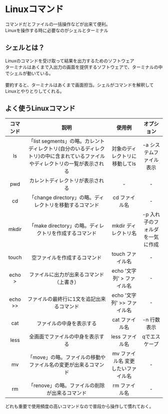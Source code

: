 # Linuxコマンド
コマンドだとファイルの一括操作などが出来て便利。<br>
Linuxを操作する時に必要なのがシェルとターミナル

## シェルとは？
Linuxのコマンドを受け取って結果を出力するためのソフトウェア<br>
ターミナルはあくまで入出力の画面を提供するソフトウェアで、ターミナルの中でシェルが動いている。<br>
<br>
要約すると、ターミナルはあくまで画面担当。シェルがコマンドを解釈してLinuxとやりとりしてくれる。

## よく使うLinuxコマンド
|コマンド|説明|使用例|オプション|
|:--:|:--:|:--:|:--:|
|ls|「list segments」の略。カレントディレクトリ(自分のいるディレクトリ)の中に含まれているファイルやディレクトリの一覧が表示される|対象のディレクトリに移動してls|-a システムファイル表示
|pwd|カレントディレクトリが表示される|-|-|
|cd|「change directory」の略。ディレクトリを移動するコマンド|cd ファイル名|-|
|mkdir|「make directory」の略。ディレクトリを作成するコマンド|mkdir ディレクトリ名|-p 入れ子のフォルダを一気に作成|
|touch|空ファイルを作成するコマンド|touch ファイル名|-|
|echo \>|ファイルに出力が出来るコマンド（上書き）|echo '文字列' > ファイル名|-|
|echo >>|ファイルの最終行に1文を追記出来るコマンド|echo '文字列' >> ファイル名|-|
|cat|ファイルの中身を表示する|cat ファイル名|-n 行数表示|
|less|全画面でファイルの中身を表示する|less ファイル名|qでエスケープ|
|mv|「move」の略。ファイルの移動やファイル名の変更が出来るコマンド|mv ファイル名 変更したいファイル名|-|
|rm|「renove」の略。ファイルの削除が出来るコマンド|rm ファイル名|-|

どれも重要で使用頻度の高いコマンドなので普段から操作して慣れておく。
